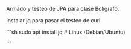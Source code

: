 Armado y testeo de JPA para clase Bolígrafo. 

Instalar jq para pasar el testeo de curl. 

´´´sh
sudo apt install jq  # Linux (Debian/Ubuntu)

´´´



